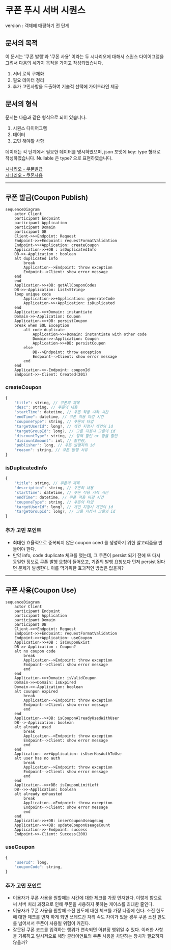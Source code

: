# 쿠폰 푸시 서버 시퀀스
version : 객체에 매핑하기 전 단계

## 문서의 목적
이 문서는 '쿠폰 발행'과 '쿠폰 사용' 이라는 두 시나리오에 대해서 스퀀스 다이어그램을 그려서 다음의 세가지 목적을 가지고 작성되었습니다.
1. 서버 로직 구체화
2. 필요 데이터 정리
3. 추가 고민사항을 도출하여 기술적 선택에 가이드라인 제공

## 문서의 형식
문서는 다음과 같은 형식으로 되어 있습니다.
1. 시퀀스 다이어그램
2. 데이터
3. 고민 해야할 사항

데이터는 각 단계에서 필요한 데이터를 명시하였으며, json 포맷에 key: type 형태로 작성하였습니다. Nullable 은 type? 으로 표현하였습니다.

[시나리오 - 쿠폰발급](#쿠폰-발급coupon-publish) <br/>
[시나리오 - 쿠폰사용](#쿠폰-사용coupon-use)


---
## 쿠폰 발급(Coupon Publish)
```mermaid
sequenceDiagram
    actor Client
    participant Endpoint
    participant Application
    participant Domain
    participant DB
    Client->>+Endpoint: Request
    Endpoint->>+Endpoint: requestFormatValidation
    Endpoint->>+Application: createCoupon
    Application->>+DB : isDuplicatedInfo
    DB->>-Application : boolean
    alt duplicated info
        break
        Application-->Endpoint: throw exception
        Endpoint-->Client: show error message
    end
    end
    Application->>+DB: getAllCouponCodes
    DB->>-Application: List<String>
    loop unique code
        Application->>+Application: generateCode
        Application->>+Application: isDuplicated
    end
    Application->>+Domain: instantiate
    Domain->>-Application: Coupon
    Application->>+DB: persistCoupon
    break when SQL Exception
        alt code duplicate
            Application->>+Domain: instantiate with other code
            Domain->>-Application: Coupon
            Application->>+DB: persistCoupon
        else 
            DB-->Endpoint: throw exception
            Endpoint-->Client: show error message
        end
    end    
    Application->>-Endpoint: couponId
    Endpoint->>-Client: Created(201)
```

### createCoupon
```js
{
    "title": string, // 쿠폰의 제목
    "desc": string, // 쿠폰의 내용
    "startTime": datetime, // 쿠폰 적용 시작 시간
    "endTime": datetime, // 쿠폰 적용 마감 시간
    "couponeType": string, // 쿠폰의 타입
    "targetUserId": long?, // 개인 지정시 개인의 id
    "targetGroupId": long?, // 그룹 지정시 그룹의 id
    "discountType": string, // 정액 할인 or 정률 할인
    "discountAmount": int, // 할인량, 
    "publisher": long, // 쿠폰 발행자의 id
    "reason": string, // 쿠폰 발행 사유
}
```

### isDuplicatedInfo
```js
{
    "title": string, // 쿠폰의 제목
    "description": string, // 쿠폰의 내용
    "startTime": datetime, // 쿠폰 적용 시작 시간
    "endTime": datetime, // 쿠폰 적용 마감 시간
    "couponeType": string, // 쿠폰의 타입
    "targetUserId": long?, // 개인 지정시 개인의 id
    "targetGroupId": long?, // 그룹 지정시 그룹의 id
}
```

### 추가 고민 포인트

* 최대한 효율적으로 중복되지 않은 coupon coed 를 생성하기 위한 알고리즘을 만들어야 한다.
* 만약 info, code duplicate 체크를 했는데, 그 쿠폰이 persist 되기 전에 또 다시 동일한 정보로 쿠폰 발행 요청이 들어오고, 기존의 발행 요청보다 먼저 persist 된다면 문제가 발생한다. 이를 막기위한 효과적인 방법은 없을까?

---

## 쿠폰 사용(Coupon Use)

```mermaid
sequenceDiagram
    actor Client
    participant Endpoint
    participant Application
    participant Domain
    participant DB
    Client->>+Endpoint: Request
    Endpoint->>+Endpoint: requestFormatValidation
    Endpoint->>+Application: useCoupon
    Application->>+DB : isCouponExist
    DB->>-Application : Coupon?
    alt no coupon code
        break
        Application-->Endpoint: throw exception
        Endpoint-->Client: show error message
        end
    end
    Application->>+Domain: isValidCoupon
    Domain->>+Domain: isExpired
    Domain->>-Application: boolean
    alt counpon expired
        break
        Application-->Endpoint: throw exception
        Endpoint-->Client: show error message
        end
    end
    Application-->+DB: isCouponAlreadyUsedWithUser
    DB-->-Application: boolean
    alt already used
        break
        Application-->Endpoint: throw exception
        Endpoint-->Client: show error message
        end
    end
    Application-->>+Application: isUserHasAuthToUse
    alt user has no auth
        break
        Application-->Endpoint: throw exception
        Endpoint-->Client: show error message
        end
    end
    Application-->>+DB: isCouponLimitLeft
    DB-->>-Application: boolean
    alt already exhausted
        break
        Application-->Endpoint: throw exception
        Endpoint-->Client: show error message
        end
    end
    Application->>+DB: inserCouponUseageLog
    Application->>+DB: updateCouponUseageCount
    Application->>-Endpoint: success
    Endpoint->>-Client: Success(200)
```

### useCoupon
```js
{
    "userId": long,
    "couponCode": string,
}
```

### 추가 고민 포인트
* 이용자가 쿠폰 사용을 원할때는 시간에 대한 체크를 가장 먼저한다. 이렇게 함으로써 서버 처리 과정으로 인해 쿠폰을 사용하지 못하는 케이스를 최대한 줄인다.
* 이용자가 쿠폰 사용을 원할때 소진 한도에 대한 체크를 가장 나중에 한다. 소진 한도에 대한 체크를 먼저 하게 되면 쓰레드간 처리 속도 차이가 있을 경우 쿠폰 소진 한도를 넘어서서 쿠폰이 사용될 위험이 커진다.
* 잘못된 쿠폰 코드를 입력하는 행위가 연속되면 어뷰징 행위일 수 있다. 이러한 사항을 기록하고 일시저으로 해당 클라이언트의 쿠폰 사용을 차단하는 장치가 필요하지 않을까?

